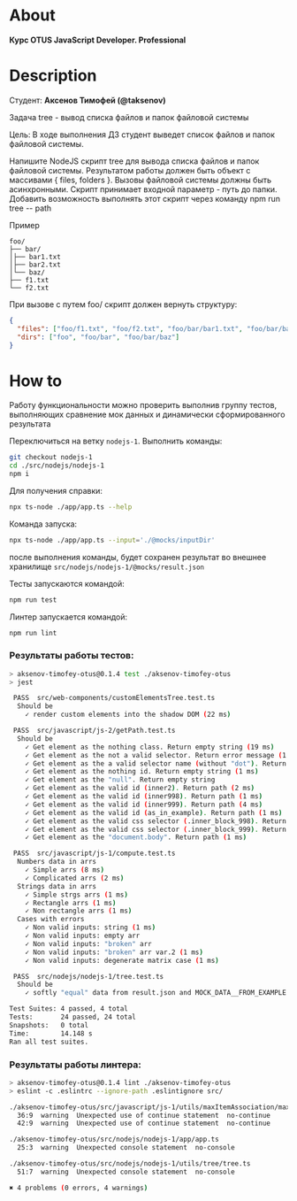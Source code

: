 # About

**Курс OTUS JavaScript Developer. Professional**

# Description

Студент: **Аксенов Тимофей (@taksenov)**

Задача tree - вывод списка файлов и папок файловой системы

Цель: В ходе выполнения ДЗ студент выведет список файлов и папок файловой
системы.

Напишите NodeJS скрипт tree для вывода списка файлов и папок файловой системы.
Результатом работы должен быть объект с массивами { files, folders }. Вызовы
файловой системы должны быть асинхронными. Скрипт принимает входной параметр -
путь до папки. Добавить возможность выполнять этот скрипт через команду npm run
tree -- path

Пример

```
foo/
├── bar/
│├── bar1.txt
│├── bar2.txt
│└── baz/
├── f1.txt
└── f2.txt
```

При вызове с путем foo/ скрипт должен вернуть структуру:

```json
{
  "files": ["foo/f1.txt", "foo/f2.txt", "foo/bar/bar1.txt", "foo/bar/bar2.txt"],
  "dirs": ["foo", "foo/bar", "foo/bar/baz"]
}
```

# How to

Работу функциональности можно проверить выполнив группу тестов, выполняющих
сравнение мок данных и динамически сформированного результата

Переключиться на ветку `nodejs-1`. Выполнить команды:

```sh
git checkout nodejs-1
cd ./src/nodejs/nodejs-1
npm i
```

Для получения справки:

```sh
npx ts-node ./app/app.ts --help
```

Команда запуска:

```sh
npx ts-node ./app/app.ts --input='./@mocks/inputDir'
```

после выполнения команды, будет сохранен результат во внешнее хранилище
`src/nodejs/nodejs-1/@mocks/result.json`

Тесты запускаются командой:

```sh
npm run test
```

Линтер запускается командой:

```sh
npm run lint
```

### Результаты работы тестов:

```sh
> aksenov-timofey-otus@0.1.4 test ./aksenov-timofey-otus
> jest

 PASS  src/web-components/customElementsTree.test.ts
  Should be
    ✓ render custom elements into the shadow DOM (22 ms)

 PASS  src/javascript/js-2/getPath.test.ts
  Should be
    ✓ Get element as the nothing class. Return empty string (19 ms)
    ✓ Get element as the not a valid selector. Return error message (1 ms)
    ✓ Get element as the a valid selector name (without "dot"). Return error message (2 ms)
    ✓ Get element as the nothing id. Return empty string (1 ms)
    ✓ Get element as the "null". Return empty string
    ✓ Get element as the valid id (inner2). Return path (2 ms)
    ✓ Get element as the valid id (inner998). Return path (1 ms)
    ✓ Get element as the valid id (inner999). Return path (4 ms)
    ✓ Get element as the valid id (as_in_example). Return path (1 ms)
    ✓ Get element as the valid css selector (.inner_block_998). Return path (2 ms)
    ✓ Get element as the valid css selector (.inner_block_999). Return path (1 ms)
    ✓ Get element as the "document.body". Return path (1 ms)

 PASS  src/javascript/js-1/compute.test.ts
  Numbers data in arrs
    ✓ Simple arrs (8 ms)
    ✓ Сomplicated arrs (2 ms)
  Strings data in arrs
    ✓ Simple strgs arrs (1 ms)
    ✓ Rectangle arrs (1 ms)
    ✓ Non rectangle arrs (1 ms)
  Сases with errors
    ✓ Non valid inputs: string (1 ms)
    ✓ Non valid inputs: empty arr
    ✓ Non valid inputs: "broken" arr
    ✓ Non valid inputs: "broken" arr var.2 (1 ms)
    ✓ Non valid inputs: degenerate matrix case (1 ms)

 PASS  src/nodejs/nodejs-1/tree.test.ts
  Should be
    ✓ softly "equal" data from result.json and MOCK_DATA__FROM_EXAMPLE (4 ms)

Test Suites: 4 passed, 4 total
Tests:       24 passed, 24 total
Snapshots:   0 total
Time:        14.148 s
Ran all test suites.
```

### Результаты работы линтера:

```sh
> aksenov-timofey-otus@0.1.4 lint ./aksenov-timofey-otus
> eslint -c .eslintrc --ignore-path .eslintignore src/

./aksenov-timofey-otus/src/javascript/js-1/utils/maxItemAssociation/maxItemAssociation.ts
  36:9  warning  Unexpected use of continue statement  no-continue
  42:9  warning  Unexpected use of continue statement  no-continue

./aksenov-timofey-otus/src/nodejs/nodejs-1/app/app.ts
  25:3  warning  Unexpected console statement  no-console

./aksenov-timofey-otus/src/nodejs/nodejs-1/utils/tree/tree.ts
  51:7  warning  Unexpected console statement  no-console

✖ 4 problems (0 errors, 4 warnings)
```
